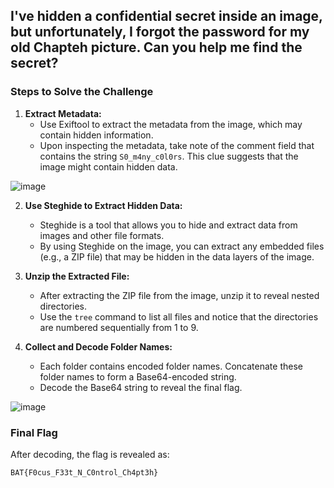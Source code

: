## I've hidden a confidential secret inside an image, but unfortunately, I forgot the password for my old Chapteh picture. Can you help me find the secret?


### Steps to Solve the Challenge

1. **Extract Metadata:**
   - Use Exiftool to extract the metadata from the image, which may contain hidden information. 
   - Upon inspecting the metadata, take note of the comment field that contains the string `S0_m4ny_c0l0rs`. This clue suggests that the image might contain hidden data.

![image](https://github.com/user-attachments/assets/ca47e125-6167-4031-a38d-f41925fc6c15)


2. **Use Steghide to Extract Hidden Data:**
   - Steghide is a tool that allows you to hide and extract data from images and other file formats.
   - By using Steghide on the image, you can extract any embedded files (e.g., a ZIP file) that may be hidden in the data layers of the image.


3. **Unzip the Extracted File:**
   - After extracting the ZIP file from the image, unzip it to reveal nested directories.
   - Use the `tree` command to list all files and notice that the directories are numbered sequentially from 1 to 9.

4. **Collect and Decode Folder Names:**
   - Each folder contains encoded folder names. Concatenate these folder names to form a Base64-encoded string.
   - Decode the Base64 string to reveal the final flag.

![image](https://github.com/user-attachments/assets/264dcf5f-312e-437e-a9c1-d8810941655b)

### Final Flag

After decoding, the flag is revealed as:

`BAT{F0cus_F33t_N_C0ntrol_Ch4pt3h}`
